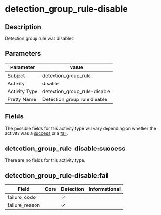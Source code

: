 detection_group_rule-disable
============================

Description
-----------
Detection group rule was disabled

Parameters
----------
| Parameter     | Value                        |
| ------------- | ---------------------------- |
| Subject       | detection_group_rule         |
| Activity      | disable                      |
| Activity Type | detection_group_rule-disable |
| Pretty Name   | Detection group rule disable |


Fields
------

The possible fields for this activity type will vary depending on whether the activity was a [success](#detection_group_rule-disablesuccess) or a [fail](#detection_group_rule-disablefail).


detection_group_rule-disable:success
------------------------------------

There are no fields for this activity type.


detection_group_rule-disable:fail
---------------------------------

| Field          | Core | Detection | Informational |
| -------------- | ---- | --------- | ------------- |
| failure_code   |      | &#10003;  |               |
| failure_reason |      | &#10003;  |               |